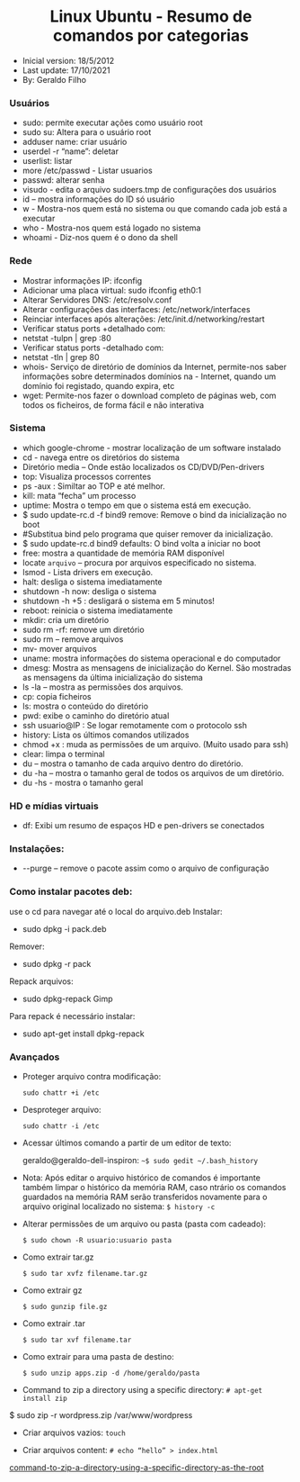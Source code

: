 <h1 align="center">Linux Ubuntu - Resumo de comandos por categorias</h1>

- Inicial version: 18/5/2012
- Last update: 17/10/2021
- By: Geraldo Filho

### Usuários

- sudo: permite executar ações como usuário root
- sudo su: Altera para o usuário root
- adduser name: criar usuário
- userdel -r “name”: deletar
- userlist: listar
- more /etc/passwd - Listar usuarios
- passwd: alterar senha
- visudo - edita o arquivo sudoers.tmp de configurações dos usuários
- id <user> – mostra informações do ID só usuário
- w - Mostra-nos quem está no sistema ou que comando cada job está a executar
- who - Mostra-nos quem está logado no sistema
- whoami - Diz-nos quem é o dono da shell

### Rede

- Mostrar informações IP: ifconfig
- Adicionar uma placa virtual: sudo ifconfig eth0:1 <ip>
- Alterar Servidores DNS: /etc/resolv.conf
- Alterar configurações das interfaces: /etc/network/interfaces
- Reinciar interfaces após alterações: /etc/init.d/networking/restart
- Verificar status ports +detalhado com:
- netstat -tulpn | grep :80
- Verificar status ports -detalhado com:
- netstat -tln | grep 80
- whois- Serviço de diretório de domínios da Internet, permite-nos saber informações sobre determinados domínios na - Internet, quando um domínio foi registado, quando expira, etc
- wget: Permite-nos fazer o download completo de páginas web, com todos os ficheiros, de forma fácil e não interativa

### Sistema

- which google-chrome - mostrar localização de um software instalado
- cd - navega entre os diretórios do sistema
- Diretório media – Onde estão localizados os CD/DVD/Pen-drivers
- top: Visualiza processos correntes
- ps -aux : Similtar ao TOP e até melhor.
- kill: mata “fecha” um processo
- uptime: Mostra o tempo em que o sistema está em execução.
- $ sudo update-rc.d -f bind9 remove: Remove o bind da inicialização no boot
- #Substitua bind pelo programa que quiser remover da inicialização.
- $ sudo update-rc.d bind9 defaults: O bind volta a iniciar no boot
- free: mostra a quantidade de memória RAM disponível
- locate `arquivo` – procura por arquivos especificado no sistema.
- lsmod - Lista drivers em execução.
- halt: desliga o sistema imediatamente
- shutdown -h now: desliga o sistema
- shutdown -h +5 : desligará o sistema em 5 minutos!
- reboot: reinicia o sistema imediatamente
- mkdir: cria um diretório
- sudo rm -rf: remove um diretório
- sudo rm – remove arquivos
- mv- mover arquivos
- uname: mostra informações do sistema operacional e do computador
- dmesg: Mostra as mensagens de inicialização do Kernel. São mostradas as mensagens da última inicialização do sistema
- ls -la – mostra as permissões dos arquivos.
- cp: copia ficheiros
- ls: mostra o conteúdo do diretório
- pwd: exibe o caminho do diretório atual
- ssh usuario@IP : Se logar remotamente com o protocolo ssh
- history: Lista os últimos comandos utilizados
- chmod +x : muda as permissões de um arquivo. (Muito usado para ssh)
- clear: limpa o terminal
- du – mostra o tamanho de cada arquivo dentro do diretório.
- du -ha – mostra o tamanho geral de todos os arquivos de um diretório.
- du -hs - mostra o tamanho geral


### HD e mídias virtuais

- df: Exibi um resumo de espaços HD e pen-drivers se conectados

### Instalações:

- --purge – remove o pacote assim como o arquivo de configuração

### Como instalar pacotes deb:

use o cd para navegar até o local do arquivo.deb
Instalar:

- sudo dpkg -i pack.deb

Remover:

- sudo dpkg -r pack

Repack arquivos:

- sudo dpkg-repack Gimp

Para repack é necessário instalar:

- sudo apt-get install dpkg-repack


### Avançados

- Proteger arquivo contra modificação:

  `sudo chattr +i /etc`

- Desproteger arquivo:

  `sudo chattr -i /etc`

- Acessar últimos comando a partir de um editor de texto:

  geraldo@geraldo-dell-inspiron:
  `~$ sudo gedit ~/.bash_history`

- Nota: Após editar o arquivo histórico de comandos é importante também limpar o histórico da memória RAM, caso
  ntrário os comandos guardados na memória RAM serão transferidos novamente para o arquivo original localizado no sistema:
  `$ history -c`

- Alterar permissões de um arquivo ou pasta (pasta com cadeado):

  `$ sudo chown -R usuario:usuario pasta`

- Como extrair tar.gz

  `$ sudo tar xvfz filename.tar.gz`

- Como extrair gz

  `$ sudo gunzip file.gz`

- Como extrair .tar

  `$ sudo tar xvf filename.tar`

- Como extrair para uma pasta de destino:

  `$ sudo unzip apps.zip -d /home/geraldo/pasta`

- Command to zip a directory using a specific directory:
  `# apt-get install zip`

$ sudo zip -r wordpress.zip /var/www/wordpress

- Criar arquivos vazios: `touch`

- Criar arquivos content: `# echo “hello” > index.html`

[command-to-zip-a-directory-using-a-specific-directory-as-the-root](http://stackoverflow.com/questions/2473115/command-to-zip-a-directory-using-a-specific-directory-as-the-root)
